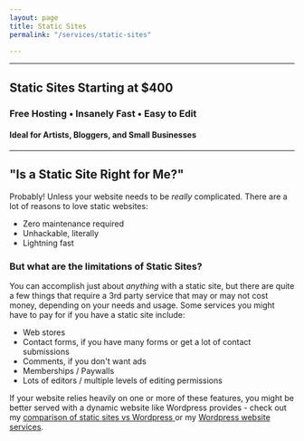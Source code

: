 ```yaml
---
layout: page
title: Static Sites
permalink: "/services/static-sites"

---
```

<hr>

## Static Sites Starting at $400

### Free Hosting • Insanely Fast • Easy to Edit

#### Ideal for Artists, Bloggers, and Small Businesses

<hr>

## "Is a Static Site Right for Me?"

Probably! Unless your website needs to be _really_ complicated. There are a lot of reasons to love static websites:

* Zero maintenance required
* Unhackable, literally
* Lightning fast

### But what are the limitations of Static Sites?

You can accomplish just about _anything_ with a static site, but there are quite a few things that require a 3rd party service that may or may not cost money, depending on your needs and usage. Some services you might have to pay for if you have a static site include:

* Web stores
* Contact forms, if you have many forms or get a lot of contact submissions
* Comments, if you don't want ads
* Memberships / Paywalls
* Lots of editors / multiple levels of editing permissions

If your website relies heavily on one or more of these features, you might be better served with a dynamic website like Wordpress provides - check out my [comparison of static sites vs Wordpress ](/advice-for-website-owners/static-sites-vs-wordpress-sites) or my [Wordpress website services](/services/wordpress-sites).